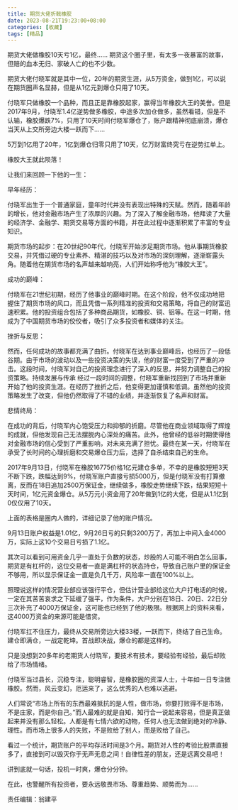 ```yaml
---
title: 期货大佬折戟橡胶
date: 2023-08-21T19:23:00+08:00
categories: [收藏]
tags: [精品]
---
```


期货大佬做橡胶10天亏1亿，最终……
期货这个圈子里，有太多一夜暴富的故事，但赔的血本无归、家破人亡的也不少数。

期货大佬付晓军就是其中一位，20年的期货生涯，从5万资金，做到1亿，可以说在期货圈声名显赫，但是从1亿元到爆仓只用了10天。

付晓军只做橡胶一个品种，而且正是靠橡胶起家，赢得当年橡胶大王的美誉。但是2017年9月，付晓军1.4亿逆势做多橡胶，中途多次加仓做多，虽然看错，但是不认输，橡胶爆跌7%，只用了10天时间付晓军爆仓了，账户跟精神彻底崩溃，爆仓当天从上交所旁边大楼一跃而下……

5万到1亿用了20年，1亿到爆仓归零只用了10天，亿万财富终究亏在逆势扛单上。

橡胶大王就此陨落！

让我们来回顾一下他的一生：

早年经历：

付晓军出生于一个普通家庭，童年时代并没有表现出特殊的天赋。然而，随着年龄的增长，他对金融市场产生了浓厚的兴趣。为了深入了解金融市场，他拜读了大量的经济学、金融学、期货交易等方面的书籍，并在此过程中逐渐积累了丰富的专业知识。

期货市场的起步：在20世纪90年代，付晓军开始涉足期货市场。他从事期货橡胶交易，并凭借过硬的专业素养、精湛的技巧以及对市场的深刻理解，逐渐崭露头角。随着他在期货市场的名声越来越响亮，人们开始称呼他为“橡胶大王”。

成功的巅峰：

付晓军在21世纪初期，经历了他事业的巅峰时期。在这个阶段，他不仅成功地把握住了期货市场的风口，而且凭借一系列精准的投资和交易策略，将自己的财富迅速积累。他的投资组合包括了多种商品期货，如橡胶、铜、铝等。在这一时期，他成为了中国期货市场的佼佼者，吸引了众多投资者和媒体的关注。

挫折与反思：

然而，任何成功的故事都充满了曲折。付晓军在达到事业巅峰后，也经历了一段低谷期。由于市场的波动以及一些投资决策的失误，他的财富一度受到了严重的冲击。这段时间，付晓军对自己的投资理念进行了深入的反思，并努力调整自己的投资策略。持续发展与传承 经过一段时间的调整，付晓军重新找回到了市场并重新开始了他的投资生涯。在经历了挫折之后，他变得更加谨慎和低调。虽然他的投资策略发生了改变，但他仍然取得了不错的业绩，并逐渐恢复了名声和财富。

悲情终局：

在成功的背后，付晓军内心饱受压力和抑郁的折磨。尽管他在商业领域取得了辉煌的成就，但他发现自己无法摆脱内心深处的痛苦。此外，他曾经的低谷时期使得他对金融市场的信心受到了严重影响，对未来充满了担忧。最终在某一天，付晓军在承受了长时间的心理折磨和交易爆仓压力后，选择了自杀结束自己的生命。

2017年9月13日，付晓军在橡胶16775价格1亿元建仓多单，不幸的是橡胶短短3天不断下跌，跌幅达到9%，付晓军账户直接亏损5000万，但是付晓军没有打算撤离，反而在18日追加2500万保证金，继续做多，橡胶走势继续下跌，结果短短十天时间，1亿元资金爆仓。从5万元小资金用了20年做到1亿的大佬，但是从1.1亿到0仅仅用了10天。



上面的表格是圈内人做的，详细记录了他的账户情况。

9月13日账户权益是1.01亿，9月26日亏的只剩3200万了，再加上中间入金4000万，实际上这10个交易日亏损了1.1亿。

其次可以看到可用资金几乎一直处于负数的状态，炒股的人可能不明白怎么回事，期货是有杠杆的，这位交易者一直是满杠杆的状态持仓，导致自己账户里的保证金不够用，所以显示保证金一直是负几千万，风险率一直在100%以上。

照理说这样的情况营业部应该强行平仓，但估计营业部给这位大户打电话的时候，一定在其苦苦哀求之下延缓了强平，作为条件，大户分别在18日、20日、22日分三次补充了4000万保证金，这可能也已经到了他的极限。根据网上的资料来看，这4000万资金的来源可能是借贷。

付晓军扛不住压力，最终从交易所旁边大楼33楼，一跃而下，终结了自己生命。建仓即满仓，一战定乾坤。首战即决战，爆仓的都是这样的。

只是没想到20多年的老期货人付晓军，要技术有技术，要经验有经验，最后却败给了市场情绪。

付晓军当过县长，沉稳专注，聪明睿智，是橡胶圈的资深人士，十年如一日专注做橡胶。然而，风云变幻，厄运来了，这么优秀的人也难以逃避。

人们常说“市场上所有的东西最难抵抗的是人性，做市场，你要打败得不是市场，不是庄家，而是你自己。”而人最难的就是自知，知行合一说起来容易，但是真正做起来并没有那么轻松。人都是有七情六欲的动物，任何人也无法做到绝对的冷静、理性。而市场上很多人的失败，不是败给了别人，而是败给了自己。

看过一个统计，期货账户的平均存活时间是3个月。期货对人性的考验比股票直接多了，直接到可以毁灭你于无声无息之间！自律性差的朋友，还是远离交易吧！

讲到底就一句话，投机一时爽，爆仓分分钟。

在此，也警醒所有投资者，要永远敬畏市场、尊重趋势、顺势而为......

责任编辑：翁建平
